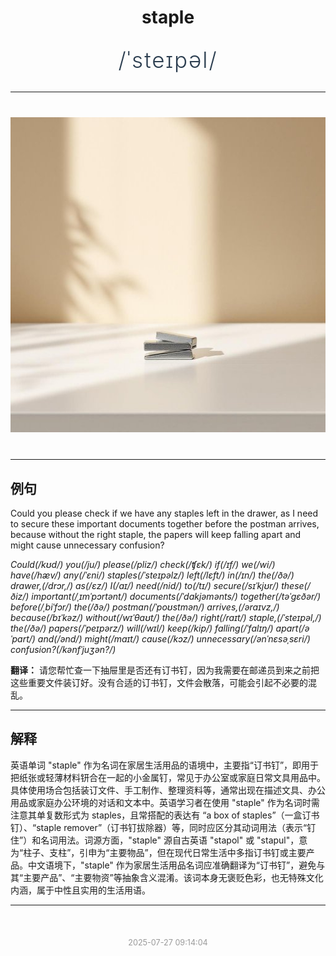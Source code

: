 <div align="center">

# staple

<div style="margin: 30px 0;">
<h1 style="font-size: 2.5em; font-weight: 300; letter-spacing: 2px; margin: 0; color: #2c3e50;">
/ˈsteɪpəl/
</h1>
</div>

</div>

---

<div align="center" style="margin: 40px 0;">

![staple](images/staple.png)

</div>

---

## 例句

Could you please check if we have any staples left in the drawer, as I need to secure these important documents together before the postman arrives, because without the right staple, the papers will keep falling apart and might cause unnecessary confusion?

*Could(/kʊd/) you(/ju/) please(/pliz/) check(/ʧɛk/) if(/ɪf/) we(/wi/) have(/hæv/) any(/ˈɛni/) staples(/ˈsteɪpəlz/) left(/lɛft/) in(/ɪn/) the(/ðə/) drawer,(/drɔr,/) as(/ɛz/) I(/aɪ/) need(/nid/) to(/tɪ/) secure(/sɪˈkjʊr/) these(/ðiz/) important(/ˌɪmˈpɔrtənt/) documents(/ˈdɑkjəmənts/) together(/təˈgɛðər/) before(/ˌbiˈfɔr/) the(/ðə/) postman(/ˈpoʊstmən/) arrives,(/əraɪvz,/) because(/bɪˈkəz/) without(/wɪˈθaʊt/) the(/ðə/) right(/raɪt/) staple,(/ˈsteɪpəl,/) the(/ðə/) papers(/ˈpeɪpərz/) will(/wɪl/) keep(/kip/) falling(/ˈfɑlɪŋ/) apart(/əˈpɑrt/) and(/ənd/) might(/maɪt/) cause(/kɔz/) unnecessary(/ənˈnɛsəˌsɛri/) confusion?(/kənfˈjuʒən?/)*

**翻译：** 请您帮忙查一下抽屉里是否还有订书钉，因为我需要在邮递员到来之前把这些重要文件装订好。没有合适的订书钉，文件会散落，可能会引起不必要的混乱。

---

## 解释

英语单词 "staple" 作为名词在家居生活用品的语境中，主要指“订书钉”，即用于把纸张或轻薄材料钘合在一起的小金属钉，常见于办公室或家庭日常文具用品中。具体使用场合包括装订文件、手工制作、整理资料等，通常出现在描述文具、办公用品或家庭办公环境的对话和文本中。英语学习者在使用 "staple" 作为名词时需注意其单复数形式为 staples，且常搭配的表达有 “a box of staples”（一盒订书钉）、“staple remover”（订书钉拔除器）等，同时应区分其动词用法（表示“钉住”）和名词用法。词源方面，"staple" 源自古英语 "stapol" 或 "stapul"，意为“柱子、支柱”，引申为“主要物品”，但在现代日常生活中多指订书钉或主要产品。中文语境下，"staple" 作为家居生活用品名词应准确翻译为“订书钉”，避免与其“主要产品”、“主要物资”等抽象含义混淆。该词本身无褒贬色彩，也无特殊文化内涵，属于中性且实用的生活用语。


---

<div align="center" style="margin-top: 50px;">
<small style="color: #999; font-size: 0.9em;">2025-07-27 09:14:04</small>
</div>
